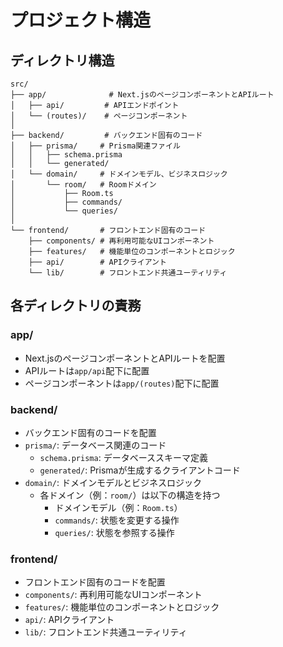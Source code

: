 # プロジェクト構造

## ディレクトリ構造

```
src/
├── app/              # Next.jsのページコンポーネントとAPIルート
│   ├── api/         # APIエンドポイント
│   └── (routes)/    # ページコンポーネント
│
├── backend/         # バックエンド固有のコード
│   ├── prisma/     # Prisma関連ファイル
│   │   ├── schema.prisma
│   │   └── generated/
│   └── domain/     # ドメインモデル、ビジネスロジック
│       └── room/   # Roomドメイン
│           ├── Room.ts
│           ├── commands/
│           └── queries/
│
└── frontend/       # フロントエンド固有のコード
    ├── components/ # 再利用可能なUIコンポーネント
    ├── features/   # 機能単位のコンポーネントとロジック
    ├── api/        # APIクライアント
    └── lib/        # フロントエンド共通ユーティリティ
```

## 各ディレクトリの責務

### app/
- Next.jsのページコンポーネントとAPIルートを配置
- APIルートは`app/api`配下に配置
- ページコンポーネントは`app/(routes)`配下に配置

### backend/
- バックエンド固有のコードを配置
- `prisma/`: データベース関連のコード
  - `schema.prisma`: データベーススキーマ定義
  - `generated/`: Prismaが生成するクライアントコード
- `domain/`: ドメインモデルとビジネスロジック
  - 各ドメイン（例：`room/`）は以下の構造を持つ
    - ドメインモデル（例：`Room.ts`）
    - `commands/`: 状態を変更する操作
    - `queries/`: 状態を参照する操作

### frontend/
- フロントエンド固有のコードを配置
- `components/`: 再利用可能なUIコンポーネント
- `features/`: 機能単位のコンポーネントとロジック
- `api/`: APIクライアント
- `lib/`: フロントエンド共通ユーティリティ 